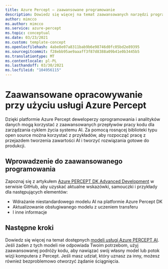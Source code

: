 ```yaml
---
title: Azure Percept — zaawansowane programowanie
description: Dowiedz się więcej na temat zaawansowanych narzędzi programistycznych na platformie Azure Percept
author: mimcco
ms.author: mimcco
ms.service: azure-percept
ms.topic: conceptual
ms.date: 03/23/2021
ms.custom: template-concept
ms.openlocfilehash: 4abe8e07a8311bab9b6e98746d0fc05bd2e89395
ms.sourcegitcommit: f28ebb95ae9aaaff3f87d8388a09b41e0b3445b5
ms.translationtype: MT
ms.contentlocale: pl-PL
ms.lasthandoff: 03/30/2021
ms.locfileid: "104956115"
---
```

# <a name="advanced-development-with-azure-percept"></a>Zaawansowane opracowywanie przy użyciu usługi Azure Percept

Dzięki platformie Azure Percept deweloperzy oprogramowania i analityków danych mogą korzystać z zaawansowanych przepływów pracy kodu dla zarządzania cyklem życia systemu AI. Za pomocą rosnącej biblioteki typu open source można korzystać z przykładów, aby rozpocząć pracę z przejazdem tworzenia zawartości AI i tworzyć rozwiązania gotowe do produkcji.

## <a name="get-started-with-advanced-development"></a>Wprowadzenie do zaawansowanego programowania

Zapoznaj się z artykułem [Azure PERCEPT DK Advanced Development](https://github.com/microsoft/azure-percept-advanced-development) w serwisie GitHub, aby uzyskać aktualne wskazówki, samouczki i przykłady dla następujących elementów:

- Wdrażanie niestandardowego modelu AI na platformie Azure Percept DK
- Aktualizowanie obsługiwanego modelu z uczeniem transferu
- I inne informacje

## <a name="next-steps"></a>Następne kroki

Dowiedz się więcej na temat dostępnych [modeli usługi Azure PERCEPT AI](./overview-ai-models.md). Jeśli żaden z tych modeli nie odpowiada Twoim potrzebom, użyj zaawansowanej podróży kodu, aby nawiązać swój własny model lub potok wizji komputera z Percept. Jeśli masz udział, który uznasz za inny, możesz również bezproblemowo otworzyć żądanie ściągnięcia.